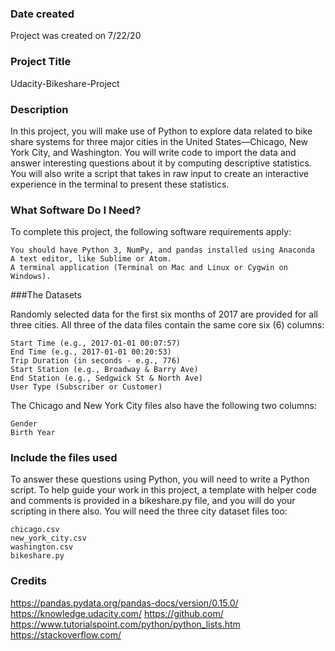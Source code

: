 
### Date created
Project was created on 7/22/20

### Project Title

Udacity-Bikeshare-Project

### Description
In this project, you will make use of Python to explore data related to bike share systems for three major cities in the United States—Chicago, New York City, and Washington. You will write code to import the data and answer interesting questions about it by computing descriptive statistics. You will also write a script that takes in raw input to create an interactive experience in the terminal to present these statistics.

### What Software Do I Need?
To complete this project, the following software requirements apply:

    You should have Python 3, NumPy, and pandas installed using Anaconda
    A text editor, like Sublime or Atom.
    A terminal application (Terminal on Mac and Linux or Cygwin on Windows).
  
    
###The Datasets

Randomly selected data for the first six months of 2017 are provided for all three cities. All three of the data files contain the same core six (6) columns:

    Start Time (e.g., 2017-01-01 00:07:57)
    End Time (e.g., 2017-01-01 00:20:53)
    Trip Duration (in seconds - e.g., 776)
    Start Station (e.g., Broadway & Barry Ave)
    End Station (e.g., Sedgwick St & North Ave)
    User Type (Subscriber or Customer)

 The Chicago and New York City files also have the following two columns:

    Gender
    Birth Year


### Include the files used
To answer these questions using Python, you will need to write a Python script. To help guide your work in this project, a template with helper code and comments is provided in a bikeshare.py file, and you will do your scripting in there also. You will need the three city dataset files too:

    chicago.csv
    new_york_city.csv
    washington.csv
    bikeshare.py
    
  
### Credits  
https://pandas.pydata.org/pandas-docs/version/0.15.0/
https://knowledge.udacity.com/
https://github.com/
https://www.tutorialspoint.com/python/python_lists.htm
https://stackoverflow.com/


